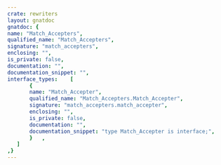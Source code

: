 ```yaml
---
crate: rewriters
layout: gnatdoc
gnatdoc: {
name: "Match_Accepters",
qualified_name: "Match_Accepters",
signature: "match_accepters",
enclosing: "",
is_private: false,
documentation: "",
documentation_snippet: "",
interface_types:    [
       {
       name: "Match_Accepter",
       qualified_name: "Match_Accepters.Match_Accepter",
       signature: "match_accepters.match_accepter",
       enclosing: "",
       is_private: false,
       documentation: "",
       documentation_snippet: "type Match_Accepter is interface;",
       }   ,
   ]
,}
---
```

